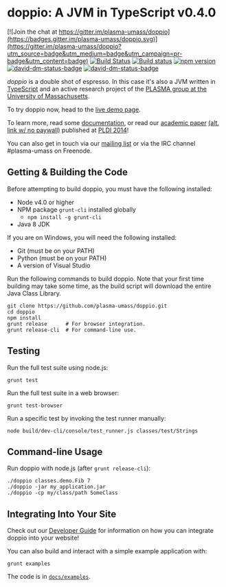 doppio: A JVM in TypeScript v0.4.0
==================================

[![Join the chat at https://gitter.im/plasma-umass/doppio](https://badges.gitter.im/plasma-umass/doppio.svg)](https://gitter.im/plasma-umass/doppio?utm_source=badge&utm_medium=badge&utm_campaign=pr-badge&utm_content=badge)
[![Build Status](https://travis-ci.org/plasma-umass/doppio.svg?branch=master)](https://travis-ci.org/plasma-umass/doppio)
[![Build status](https://ci.appveyor.com/api/projects/status/tcwicbagl9xi3m6v?svg=true)](https://ci.appveyor.com/project/jvilk/doppio)
[![npm version](https://badge.fury.io/js/doppiojvm.svg)](https://badge.fury.io/js/doppiojvm)
[![david-dm-status-badge](https://david-dm.org/plasma-umass/doppio/master.svg)](https://david-dm.org/plasma-umass/doppio/master#info=dependencies&view=table)
[![david-dm-status-badge](https://david-dm.org/plasma-umass/doppio/master/dev-status.svg)](https://david-dm.org/plasma-umass/doppio/master#info=devDependencies&view=table)

_doppio_ is a double shot of espresso.
In this case it's also a JVM written in [TypeScript](http://www.typescriptlang.org/) and an active research project of the [PLASMA group at the University of Massachusetts](http://plasma.cs.umass.edu/).

To try doppio now, head to the [live demo page](http://plasma-umass.github.io/doppio-demo/).

To learn more, read some [documentation](docs), or read our [academic paper](http://dl.acm.org/citation.cfm?id=2594293) [(alt. link w/ no paywall)](https://plasma-umass.github.io/doppio-demo/paper.pdf) published at [PLDI 2014](http://conferences.inf.ed.ac.uk/pldi2014/)!

You can also get in touch via our [mailing list][mail] or via the IRC channel
\#plasma-umass on Freenode.

[mail]: https://groups.google.com/forum/?fromgroups#!forum/plasma-umass-gsoc

Getting & Building the Code
---------------------------

Before attempting to build doppio, you must have the following installed:
* Node v4.0 or higher
* NPM package `grunt-cli` installed globally
  * `npm install -g grunt-cli`
* Java 8 JDK

If you are on Windows, you will need the following installed:
* Git (must be on your PATH)
* Python (must be on your PATH)
* A version of Visual Studio

Run the following commands to build doppio. Note that your first time building may take some time, as the build script will download the entire Java Class Library.

    git clone https://github.com/plasma-umass/doppio.git
    cd doppio
    npm install
    grunt release      # For browser integration.
    grunt release-cli  # For command-line use.

Testing
-------

Run the full test suite using node.js:

    grunt test

Run the full test suite in a web browser:

    grunt test-browser

Run a specific test by invoking the test runner manually:

    node build/dev-cli/console/test_runner.js classes/test/Strings

Command-line Usage
------------------

Run doppio with node.js (after `grunt release-cli`):

    ./doppio classes.demo.Fib 7
    ./doppio -jar my_application.jar
    ./doppio -cp my/class/path SomeClass

Integrating Into Your Site
--------------------------

Check out our [Developer Guide](docs) for information on how you can integrate doppio into your website!

You can also build and interact with a simple example application with:

    grunt examples

The code is in [`docs/examples`](docs/examples).

